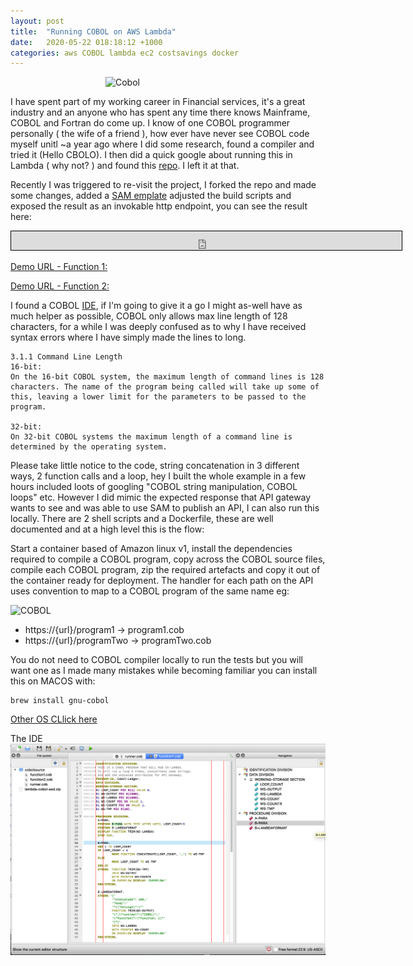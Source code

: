 ```yaml
---
layout: post
title:  "Running COBOL on AWS Lambda"
date:   2020-05-22 018:18:12 +1000
categories: aws COBOL lambda ec2 costsavings docker
---
```


<img src="https://cdn.kukiel.dev/cobol-book.jpg" alt="Cobol" style="width:200px;
    display: block;
    margin-left: auto;
    margin-right: auto;"/>


I have spent part of my working career in Financial services, it's a great industry and an anyone who has spent any time there knows Mainframe, COBOL and Fortran do come up.  I know of one COBOL programmer personally ( the wife of a friend ), how ever have never see COBOL code myself unitl ~a year ago where I did some research, found a compiler and tried it (Hello CBOLO).  I then did a quick google about running this in Lambda ( why not? ) and found this [repo](https://github.com/ktsmy/aws-lambda-cobol-sample).  I left it at that.

Recently I was triggered to re-visit the project, I forked the repo and made some changes, added a [SAM emplate](https://aws.amazon.com/serverless/sam/) adjusted the build scripts and exposed the result as an invokable http endpoint, you can see the result here:

<iframe width="625" height="30" frameborder="0" scrolling="no" marginheight="0" marginwidth="0" src="https://fe9yjg76ei.execute-api.ap-southeast-2.amazonaws.com/Prod/function1" style="border: 1px solid black;background: #FFFFFF;"></iframe>

[Demo URL - Function 1:](https://fe9yjg76ei.execute-api.ap-southeast-2.amazonaws.com/Prod/function1)

[Demo URL - Function 2:](https://fe9yjg76ei.execute-api.ap-southeast-2.amazonaws.com/Prod/function2)

I found a COBOL [IDE](https://pypi.org/project/OpenCobolIDE/), if I'm going to give it a go I might as-well have as much helper as possible, COBOL only allows max line length of 128 characters, for a while I was deeply confused as to why I have received syntax errors where I have simply made the lines to long.
```
3.1.1 Command Line Length
16-bit:
On the 16-bit COBOL system, the maximum length of command lines is 128 characters. The name of the program being called will take up some of this, leaving a lower limit for the parameters to be passed to the program.

32-bit:
On 32-bit COBOL systems the maximum length of a command line is determined by the operating system.
```

Please take little notice to the code, string concatenation in 3 different ways, 2 function calls and a loop, hey I built the whole example in a few hours included loots of googling "COBOL string manipulation, COBOL loops" etc.  However I did mimic the expected response that API gateway wants to see and was able to use SAM to publish an API, I can also run this locally.  There are 2 shell scripts and a Dockerfile, these are well documented and at a high level this is the flow:

Start a container based of Amazon linux v1, install the dependencies required to compile a COBOL program, copy across the COBOL source files, compile each COBOL program, zip the required artefacts and copy it out of the container ready for deployment.  The handler for each path on the API uses convention to map to a COBOL program of the same name eg:

![COBOL](https://cdn.kukiel.dev/cobol-build.gif "COBOL")

- https://{url}/program1  ->  program1.cob
- https://{url}/programTwo  ->  programTwo.cob

You do not need to COBOL compiler locally to run the tests but you will want one as I made many mistakes while becoming familiar you can install this on MACOS with:

```
brew install gnu-cobol
```

[Other OS CLlick here](https://sourceforge.net/p/open-cobol/wiki/Install%20Guide/)

The IDE
![COBOL](/assets/post/2020-05-22-COBOL-on-aws-lambda/cobol.png "COBOL")

